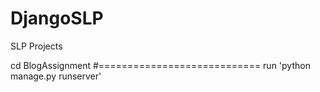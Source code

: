 # DjangoSLP
SLP Projects

cd BlogAssignment
#============================
run 'python manage.py runserver'
